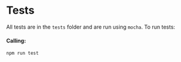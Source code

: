 <!-- base_template: frappe_io/www/frappejs/frappejs_base.html -->
# Tests

All tests are in the `tests` folder and are run using `mocha`. To run tests:

#### Calling:

```sh
npm run test
```
